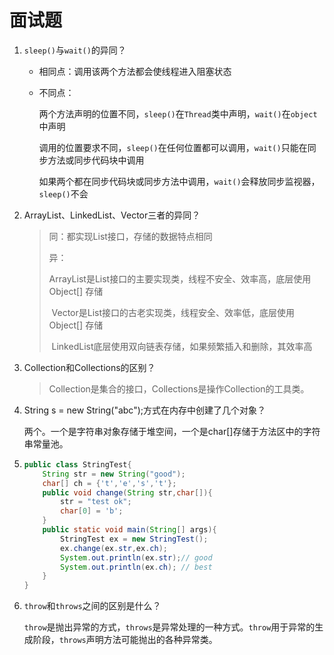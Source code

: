 # 面试题

1. `sleep()`与`wait()`的异同？

   * 相同点：调用该两个方法都会使线程进入阻塞状态

   * 不同点：

     两个方法声明的位置不同，`sleep()`在`Thread`类中声明，`wait()`在`object`中声明

     调用的位置要求不同，`sleep()`在任何位置都可以调用，`wait()`只能在同步方法或同步代码块中调用

     如果两个都在同步代码块或同步方法中调用，`wait()`会释放同步监视器，`sleep()`不会
   
2. ArrayList、LinkedList、Vector三者的异同？

   > 同：都实现List接口，存储的数据特点相同
   >
   > 异：
   >
   > ​	ArrayList是List接口的主要实现类，线程不安全、效率高，底层使用Object[] 存储
   >
   > ​	Vector是List接口的古老实现类，线程安全、效率低，底层使用Object[] 存储
   >
   > ​	LinkedList底层使用双向链表存储，如果频繁插入和删除，其效率高

3. Collection和Collections的区别？

   > Collection是集合的接口，Collections是操作Collection的工具类。

4. String s = new String("abc");方式在内存中创建了几个对象？

   两个。一个是字符串对象存储于堆空间，一个是char[]存储于方法区中的字符串常量池。

5. ```java
   public class StringTest{
       String str = new String("good");
       char[] ch = {'t','e','s','t'};
       public void change(String str,char[]){
           str = "test ok";
           char[0] = 'b';
       }
       public static void main(String[] args){
           StringTest ex = new StringTest();
           ex.change(ex.str,ex.ch);
           System.out.println(ex.str);// good
           System.out.println(ex.ch); // best
       }
   }
   ```

6. `throw`和`throws`之间的区别是什么？

   `throw`是抛出异常的方式，`throws`是异常处理的一种方式。`throw`用于异常的生成阶段，`throws`声明方法可能抛出的各种异常类。